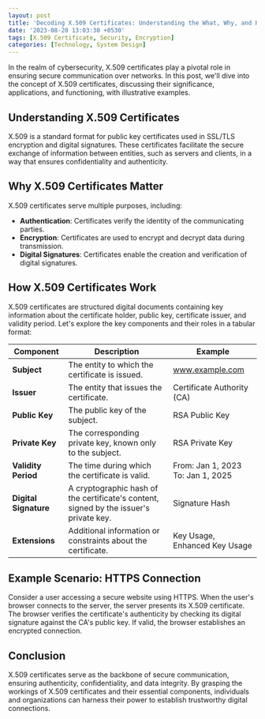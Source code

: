 ```yaml
---
layout: post
title: 'Decoding X.509 Certificates: Understanding the What, Why, and How'
date: '2023-08-20 13:03:30 +0530'
tags: [X.509 Certificate, Security, Encryption]
categories: [Technology, System Design]
---
```


In the realm of cybersecurity, X.509 certificates play a pivotal role in ensuring secure communication over networks. In this post, we'll dive into the concept of X.509 certificates, discussing their significance, applications, and functioning, with illustrative examples.

## Understanding X.509 Certificates

X.509 is a standard format for public key certificates used in SSL/TLS encryption and digital signatures. These certificates facilitate the secure exchange of information between entities, such as servers and clients, in a way that ensures confidentiality and authenticity.

## Why X.509 Certificates Matter

X.509 certificates serve multiple purposes, including:

- **Authentication**: Certificates verify the identity of the communicating parties.
- **Encryption**: Certificates are used to encrypt and decrypt data during transmission.
- **Digital Signatures**: Certificates enable the creation and verification of digital signatures.

## How X.509 Certificates Work

X.509 certificates are structured digital documents containing key information about the certificate holder, public key, certificate issuer, and validity period. Let's explore the key components and their roles in a tabular format:

| Component | Description | Example |
|-----------|-------------|---------|
| **Subject** | The entity to which the certificate is issued. | www.example.com |
| **Issuer** | The entity that issues the certificate. | Certificate Authority (CA) |
| **Public Key** | The public key of the subject. | RSA Public Key |
| **Private Key** | The corresponding private key, known only to the subject. | RSA Private Key |
| **Validity Period** | The time during which the certificate is valid. | From: Jan 1, 2023<br>To: Jan 1, 2025 |
| **Digital Signature** | A cryptographic hash of the certificate's content, signed by the issuer's private key. | Signature Hash |
| **Extensions** | Additional information or constraints about the certificate. | Key Usage, Enhanced Key Usage |

## Example Scenario: HTTPS Connection

Consider a user accessing a secure website using HTTPS. When the user's browser connects to the server, the server presents its X.509 certificate. The browser verifies the certificate's authenticity by checking its digital signature against the CA's public key. If valid, the browser establishes an encrypted connection.

## Conclusion

X.509 certificates serve as the backbone of secure communication, ensuring authenticity, confidentiality, and data integrity. By grasping the workings of X.509 certificates and their essential components, individuals and organizations can harness their power to establish trustworthy digital connections.
